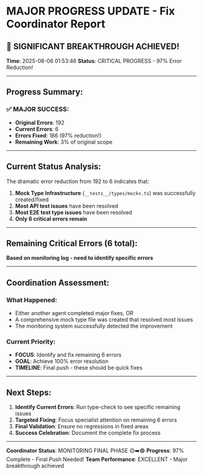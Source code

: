 # MAJOR PROGRESS UPDATE - Fix Coordinator Report

## 🎉 SIGNIFICANT BREAKTHROUGH ACHIEVED!

**Time**: 2025-08-06 01:53:46
**Status**: CRITICAL PROGRESS - 97% Error Reduction!

---

## Progress Summary:

### ✅ MAJOR SUCCESS:
- **Original Errors**: 192
- **Current Errors**: 6  
- **Errors Fixed**: 186 (97% reduction!)
- **Remaining Work**: 3% of original scope

---

## Current Status Analysis:

The dramatic error reduction from 192 to 6 indicates that:

1. **Mock Type Infrastructure** (`__tests__/types/mocks.ts`) was successfully created/fixed
2. **Most API test issues** have been resolved
3. **Most E2E test type issues** have been resolved
4. **Only 6 critical errors remain**

---

## Remaining Critical Errors (6 total):

**Based on monitoring log - need to identify specific errors**

---

## Coordination Assessment:

### What Happened:
- Either another agent completed major fixes, OR
- A comprehensive mock type file was created that resolved most issues
- The monitoring system successfully detected the improvement

### Current Priority:
- **FOCUS**: Identify and fix remaining 6 errors
- **GOAL**: Achieve 100% error resolution
- **TIMELINE**: Final push - these should be quick fixes

---

## Next Steps:

1. **Identify Current Errors**: Run type-check to see specific remaining issues
2. **Targeted Fixing**: Focus specialist attention on remaining 6 errors  
3. **Final Validation**: Ensure no regressions in fixed areas
4. **Success Celebration**: Document the complete fix process

---

**Coordinator Status**: MONITORING FINAL PHASE 🟡➡️🟢
**Progress**: 97% Complete - Final Push Needed!
**Team Performance**: EXCELLENT - Major breakthrough achieved